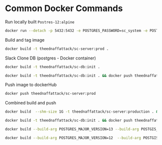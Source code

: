 # Common Docker Commands

Run locally built `Postres-12:alpine`

```bash
docker run --detach -p 5432:5432 -e POSTGRES_PASSWORD=sc_system -e POSTGRES_USER=sc_system -e POSTGRES_DB=slack_clone --name sc-db theednaffattack/sc-db:prod
```

Build and tag image

```bash
docker build -t theednaffattack/sc-server:prod .
```

Slack Clone DB (postgres - Docker container)

```bash
docker build -t theednaffattack/sc-db:init .
```

```bash
docker build -t theednaffattack/sc-db:init . && docker push theednaffattack/sc-db:init
```

Push image to dockerHub

```bash
docker push theednaffattack/sc-server:prod
```

Combined build and push

```bash
docker build  --shm-size 1G -t theednaffattack/sc-server:production . && docker push theednaffattack/sc-server:production
```

```bash
docker build -t theednaffattack/sc-db:init . && docker push theednaffattack/sc-db:init
```

```bash
docker build --build-arg POSTGRES_MAJOR_VERSION=13 --build-arg POSTGIS_MAJOR=3 -t kartoza/postgis:POSTGRES_MAJOR_VERSION .
```

```bash
docker build --build-arg POSTGRES_MAJOR_VERSION=12  --build-arg POSTGIS_MAJOR=3 -t kartoza/postgis:POSTGRES_MAJOR_VERSION .
```
